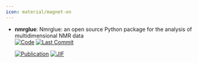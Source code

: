 ```yaml
---
icon: material/magnet-on
---
```





- **nmrglue**: Nmrglue: an open source Python package for the analysis of multidimensional NMR data  
    [![Code](https://img.shields.io/github/stars/jjhelmus/nmrglue?style=for-the-badge&logo=github)](https://github.com/jjhelmus/nmrglue) 
    [![Last Commit](https://img.shields.io/github/last-commit/jjhelmus/nmrglue?style=for-the-badge&logo=github)](https://github.com/jjhelmus/nmrglue) 

    [![Publication](https://img.shields.io/badge/Publication-Citations:282-blue?style=for-the-badge&logo=bookstack)](https://doi.org/10.1007/s10858-013-9718-x) 
    [![JIF](https://img.shields.io/badge/Impact_Factor-2.40-purple?style=for-the-badge&logo=academia)](https://doi.org/10.1007/s10858-013-9718-x)


